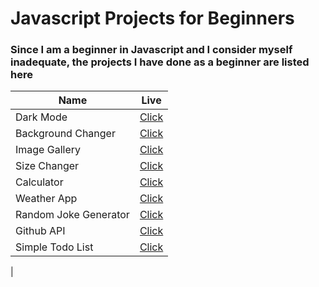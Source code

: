# Javascript Projects for Beginners
### Since I am a beginner in Javascript and I consider myself inadequate, the projects I have done as a beginner are listed here
| Name                                                | Live |
| --------------------------------------------------- | ---------- |
| Dark Mode | [Click](https://gentle-taffy-99cef4.netlify.app/)    |
| Background Changer| [Click](https://mellow-cobbler-a44cda.netlify.app/)    |
| Image Gallery | [Click](https://incredible-brioche-b4fef1.netlify.app/)    |
| Size Changer| [Click](https://ornate-twilight-35ebb9.netlify.app/)    |
| Calculator| [Click](https://64957546cfa9c815df9dd815--bejewelled-cobbler-a28a81.netlify.app/)    |
| Weather App| [Click](https://649460d5b121c93fabab29b9--sensational-starburst-18c4b8.netlify.app/)    |
| Random Joke Generator| [Click](https://64968f3ce8a7732ec6b0bbeb--quiet-lokum-fefb77.netlify.app/)    |
| Github API| [Click](https://64968f958314763001371c06--monumental-griffin-230823.netlify.app/)   
| Simple Todo List| [Click](https://64f09dd03a2bd240a55f52a9--stellular-klepon-5a64b1.netlify.app/)    |
|





